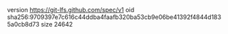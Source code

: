 version https://git-lfs.github.com/spec/v1
oid sha256:9709397e7c616c44ddba4faafb320ba53cb9e06be41392f4844d1835a0cb8d73
size 24642
